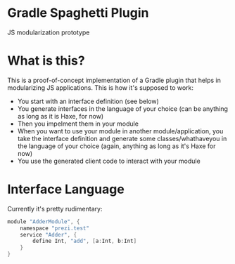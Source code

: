 Gradle Spaghetti Plugin
=======================

JS modularization prototype

# What is this?

This is a proof-of-concept implementation of a Gradle plugin that helps in modularizing JS applications. This is how it's supposed to work:

* You start with an interface definition (see below)
* You generate interfaces in the language of your choice (can be anything as long as it is Haxe, for now)
* Then you impelment them in your module
* When you want to use your module in another module/application, you take the interface definition and generate some classes/whathaveyou in the language of your choice (again, anything as long as it's Haxe for now)
* You use the generated client code to interact with your module

# Interface Language

Currently it's pretty rudimentary:

```groovy
module "AdderModule", {
	namespace "prezi.test"
	service "Adder", {
		define Int, "add", [a:Int, b:Int]
	}
}
```
